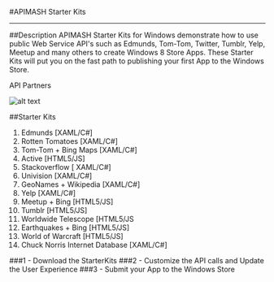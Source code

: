 #APIMASH Starter Kits


----------


##Description
APIMASH Starter Kits for Windows demonstrate how to use public Web Service API's such as Edmunds, Tom-Tom, Twitter, Tumblr, Yelp, Meetup and many others to create Windows 8 Store Apps. These Starter Kits will put you on the fast path to publishing your first App to the Windows Store.

API Partners

 ![alt text][1]


##Starter Kits
 1. Edmunds [XAML/C#]
 2. Rotten Tomatoes [XAML/C#]
 3. Tom-Tom + Bing Maps [XAML/C#]
 4. Active [HTML5/JS]
 5. Stackoverflow [ XAML/C#]
 6. Univision [XAML/C#]
 7. GeoNames + Wikipedia [XAML/C#]
 8. Yelp [XAML/C#]
 9. Meetup + Bing [HTML5/JS]
 10. Tumblr [HTML5/JS]
 11. Worldwide Telescope [HTML5/JS
 12. Earthquakes + Bing [HTML5/JS]
 13. World of Warcraft [HTML5/JS] 
 14. Chuck Norris Internet Database [XAML/C#]



###1 - Download the StarterKits
###2 - Customize the API calls and Update the User Experience
###3 - Submit your App to the Windows Store


 


  [1]: https://github.com/apimash/StarterKits/blob/master/mashery_logo-small.png "Mashery"